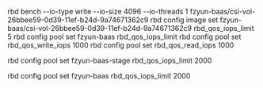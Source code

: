 rbd bench --io-type write --io-size 4096 --io-threads 1 fzyun-baas/csi-vol-26bbee59-0d39-11ef-b24d-9a74671362c9
rbd config image set fzyun-baas/csi-vol-26bbee59-0d39-11ef-b24d-9a74671362c9 rbd_qos_iops_limit 5
rbd config pool set fzyun-baas rbd_qos_iops_limit
rbd config pool set rbd_qos_write_iops 1000
rbd config pool set rbd_qos_read_iops 1000

rbd config pool set fzyun-baas-stage rbd_qos_iops_limit 2000

rbd config pool set fzyun-baas rbd_qos_iops_limit 2000

